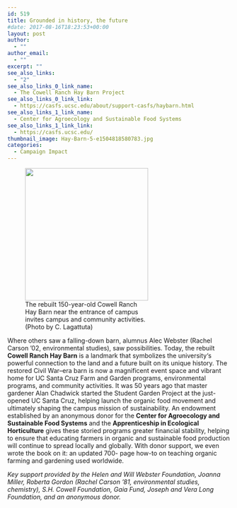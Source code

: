 ```yaml
---
id: 519
title: Grounded in history, the future
#date: 2017-08-16T18:23:53+00:00
layout: post
author:
  - ""
author_email:
  - ""
excerpt: ""
see_also_links:
  - "2"
see_also_links_0_link_name:
  - The Cowell Ranch Hay Barn Project
see_also_links_0_link_link:
  - https://casfs.ucsc.edu/about/support-casfs/haybarn.html
see_also_links_1_link_name:
  - Center for Agroecology and Sustainable Food Systems
see_also_links_1_link_link:
  - https://casfs.ucsc.edu/
thumbnail_image: Hay-Barn-5-e1504818580783.jpg
categories:
  - Campaign Impact
---
```

<figure id="attachment_539" style="width: 278px" class="wp-caption alignright"><img class="wp-image-539 size-medium" src="https://giving.ucsc.edu/wp-content/uploads/2017/08/Hay-Barn-5-e1504818580783-278x300.jpg" alt="" width="278" height="300" srcset="https://ucsc-giving.lndo.site/wp-content/uploads/2017/08/Hay-Barn-5-e1504818580783-278x300.jpg 278w, https://ucsc-giving.lndo.site/wp-content/uploads/2017/08/Hay-Barn-5-e1504818580783-768x828.jpg 768w, https://ucsc-giving.lndo.site/wp-content/uploads/2017/08/Hay-Barn-5-e1504818580783-949x1024.jpg 949w" sizes="(max-width: 278px) 100vw, 278px" /><figcaption class="wp-caption-text">The rebuilt 150-year-old Cowell Ranch Hay Barn near the entrance of campus invites campus and community activities. (Photo by C. Lagattuta)</figcaption></figure> 

Where others saw a falling-down barn, alumnus Alec Webster (Rachel Carson ’02, environmental studies), saw possibilities. Today, the rebuilt **Cowell Ranch Hay Barn** is a landmark that symbolizes the university‘s powerful connection to the land and a future built on its unique history. The restored Civil War–era barn is now a magnificent event space and vibrant home for UC Santa Cruz Farm and Garden programs, environmental programs, and community activities. It was 50 years ago that master gardener Alan Chadwick started the Student Garden Project at the just-opened UC Santa Cruz, helping launch the organic food movement and ultimately shaping the campus mission of sustainability. An endowment established by an anonymous donor for the **Center for Agroecology and Sustainable Food Systems** and the **Apprenticeship in Ecological Horticulture** gives these storied programs greater financial stability, helping to ensure that educating farmers in organic and sustainable food production will continue to spread locally and globally. With donor support, we even wrote the book on it: an updated 700- page how-to on teaching organic farming and gardening used worldwide.

_Key support provided by the Helen and Will Webster Foundation, Joanna Miller, Roberta Gordon (Rachel Carson &#8217;81, environmental studies, chemistry), S.H. Cowell Foundation, Gaia Fund, Joseph and Vera Long Foundation, and an anonymous donor._
